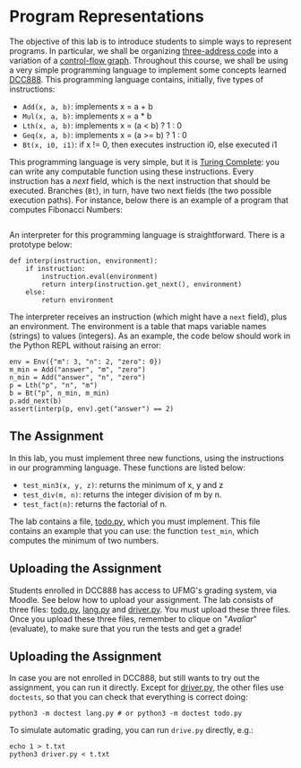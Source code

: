 # Program Representations

The objective of this lab is to introduce students to simple ways to represent programs.
In particular, we shall be organizing [three-address code](https://en.wikipedia.org/wiki/Three-address_code) into a variation of a [control-flow graph](https://homepages.dcc.ufmg.br/~fernando/classes/dcc888/ementa/slides/ControlFlowGraphs.pdf).
Throughout this course, we shall be using a very simple programming language to implement some concepts learned [DCC888](https://homepages.dcc.ufmg.br/~fernando/classes/dcc888/).
This programming language contains, initially, five types of instructions:

* `Add(x, a, b)`: implements x = a + b
* `Mul(x, a, b)`: implements x = a * b
* `Lth(x, a, b)`: implements x = (a < b) ? 1 : 0
* `Geq(x, a, b)`: implements x = (a >= b) ? 1 : 0
* `Bt(x, i0, i1)`: if x != 0, then executes instruction i0, else executed i1

This programming language is very simple, but it is [Turing Complete](https://en.wikipedia.org/wiki/Turing_completeness): you can write any computable function using these instructions.
Every instruction has a *next* field, which is the next instruction that should be executed.
Branches (`Bt`), in turn, have two next fields (the two possible execution paths).
For instance, below there is an example of a program that computes Fibonacci Numbers:

<img>

An interpreter for this programming language is straightforward.
There is a prototype below:

```
def interp(instruction, environment):
    if instruction:
        instruction.eval(environment)
        return interp(instruction.get_next(), environment)
    else:
        return environment
```

The interpreter receives an instruction (which might have a `next` field), plus an environment.
The environment is a table that maps variable names (strings) to values (integers).
As an example, the code below should work in the Python REPL without raising an error:

```
env = Env({"m": 3, "n": 2, "zero": 0})
m_min = Add("answer", "m", "zero")
n_min = Add("answer", "n", "zero")
p = Lth("p", "n", "m")
b = Bt("p", n_min, m_min)
p.add_next(b)
assert(interp(p, env).get("answer") == 2)
```

## The Assignment

In this lab, you must implement three new functions, using the instructions in our programming language.
These functions are listed below:

* `test_min3(x, y, z)`: returns the minimum of x, y and z
* `test_div(m, n)`: returns the integer division of m by n.
* `test_fact(n)`: returns the factorial of n.


The lab contains a file, [todo.py](todo.py), which you must implement.
This file contains an example that you can use: the function `test_min`, which computes the minimum of two numbers.

## Uploading the Assignment

Students enrolled in DCC888 has access to UFMG's grading system, via Moodle.
See below how to upload your assignment.
The lab consists of three files: [todo.py](todo.py), [lang.py](lang.py) and [driver.py](driver.py).
You must upload these three files.
Once you upload these three files, remember to clique on "*Avaliar*" (evaluate), to make sure that you run the tests and get a grade!

## Uploading the Assignment

In case you are not enrolled in DCC888, but still wants to try out the assignment, you can run it directly.
Except for [driver.py](driver.py), the other files use `doctests`, so that you can check that everything is correct doing:

```
python3 -m doctest lang.py # or python3 -m doctest todo.py
```

To simulate automatic grading, you can run `drive.py` directly, e.g.:

```
echo 1 > t.txt
python3 driver.py < t.txt
```
